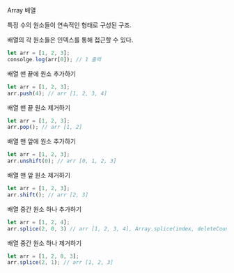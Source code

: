 Array 배열

특정 수의 원소들이 연속적인 형태로 구성된 구조.

배열의 각 원소들은 인덱스를 통해 접근할 수 있다.
```javascript
let arr = [1, 2, 3];
consolge.log(arr[0]); // 1 출력
```

배열 맨 끝에 원소 추가하기
```javascript
let arr = [1, 2, 3];
arr.push(4); // arr [1, 2, 3, 4]
```

배열 맨 끝 원소 제거하기
```javascript
let arr = [1, 2, 3];
arr.pop(); // arr [1, 2]
```

배열 맨 앞에 원소 추가하기
```javascript
let arr = [1, 2, 3];
arr.unshift(0); // arr [0, 1, 2, 3]
```

배열 맨 앞 원소 제거하기
```javascript
let arr = [1, 2, 3];
arr.shift(); // arr [2, 3]
```

배열 중간 원소 하나 추가하기
```javascript
let arr = [1, 2, 4];
arr.splice(2, 0, 3) // arr [1, 2, 3, 4], Array.splice(index, deleteCount, item0, item1, ..., itemN);
```

배열 중간 원소 하나 제거하기
```javascript
let arr = [1, 2, 8, 3];
arr.splice(2, 1); // arr [1, 2, 3]
```